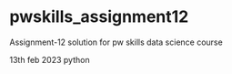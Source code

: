 # pwskills_assignment12
Assignment-12 solution for pw skills data science course

13th feb 2023 python
